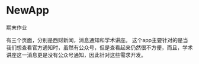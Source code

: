 # NewApp
期末作业


有三个页面，分别是西财新闻，消息通知和学术讲座。
这个app主要针对的是当我们想查看官方通知时，虽然有公众号，但是查看起来仍然很不方便，而且，学术讲座这一消息更是没有公众号通知，因此针对这些需求开发。
